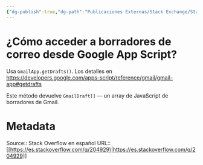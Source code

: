 ```yaml
---
{"dg-publish":true,"dg-path":"Publicaciones Externas/Stack Exchange/Stack Overflow en español/es.stackoverflow.com-204929.md","permalink":"/publicaciones-externas/stack-exchange/stack-overflow-en-espanol/es-stackoverflow-com-204929/","title":"¿Cómo acceder a borradores de correo desde Google App Script?","hide":true,"noteIcon":"default","created":"2024-04-03T12:49:10.354-06:00","updated":"2024-04-05T16:43:54.468-06:00"}
---
```


# ¿Cómo acceder a borradores de correo desde Google App Script?

Usa `GmailApp.getDrafts()`. Los detalles en https://developers.google.com/apps-script/reference/gmail/gmail-app#getdrafts

Este método devuelve `GmailDraft[]` — un array de JavaScript de borradores de Gmail.

# Metadata
Source:: Stack Overflow en español
URL:: [[https://es.stackoverflow.com/q/204929\|https://es.stackoverflow.com/q/204929]]

